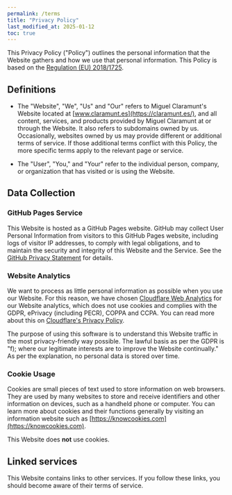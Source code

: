 ```yaml
---
permalink: /terms
title: "Privacy Policy"
last_modified_at: 2025-01-12
toc: true
---
```


This Privacy Policy ("Policy") outlines the personal information that the Website gathers and how we use that personal information. This Policy is based on the [Regulation (EU) 2018/1725](https://eur-lex.europa.eu/legal-content/EN/TXT/?uri=CELEX%3A32018R1725). 

## Definitions

* The "Website", "We", "Us" and "Our" refers to Miguel Claramunt's Website located at [www.claramunt.es](https://claramunt.es/), and all content, services, and products provided by Miguel Claramunt at or through the Website. It also refers to subdomains owned by us. Occasionally, websites owned by us may provide different or additional terms of service. If those additional terms conflict with this Policy, the more specific terms apply to the relevant page or service.

* The "User", "You," and "Your" refer to the individual person, company, or organization that has visited or is using the Website.

## Data Collection

<!-- ### Log Files

Like many other websites, this Website uses log files to help learn about when, from where, and how often traffic flows to this site. The information in these log files include:

* Internet Protocol addresses (IP)
* Types of browser
* Internet Service Provider (ISP)
* Date and time stamp
* Referring and exit pages
* Number of clicks

All of this information is not linked to anything that is personally identifiable. -->

### GitHub Pages Service

This Website is hosted as a GitHub Pages website. GitHub may collect User Personal Information from visitors to this GitHub Pages website, including logs of visitor IP addresses, to comply with legal obligations, and to maintain the security and integrity of this Website and the Service. See the [GitHub Privacy Statement](https://help.github.com/en/github/site-policy/github-privacy-statement) for details.

### Website Analytics

 We want to process as little personal information as possible when you use our Website. For this reason, we have chosen [Cloudflare Web Analytics](https://www.cloudflare.com/web-analytics/) for our Website analytics, which does not use cookies and complies with the GDPR, ePrivacy (including PECR), COPPA and CCPA. You can read more about this on [Cloudflare's Privacy Policy](https://www.cloudflare.com/privacypolicy/).

The purpose of using this software is to understand this Website traffic in the most privacy-friendly way possible. The lawful basis as per the GDPR is "f); where our legitimate interests are to improve the Website continually." As per the explanation, no personal data is stored over time.

### Cookie Usage

Cookies are small pieces of text used to store information on web browsers. They are used by many websites to store and receive identifiers and other information on devices, such as a handheld phone or computer. You can learn more about cookies and their functions generally by visiting an information website such as [https://knowcookies.com](https://knowcookies.com).

This Website does **not** use cookies.

## Linked services

This Website contains links to other services. If you follow these links, you should become aware of their terms of service.